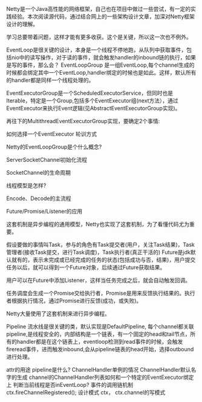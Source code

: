 Netty是一个Java高性能的网络框架，自己也在项目中做过一些尝试，有一定的实践经验。本次阅读源代码，通过结合网上的一些架构设计文章，加深对Netty框架设计的理解。

学习总要带着问题，这样才能有更多收获。这个是关键，所以这一次也不例外。

EventLoop是很关键的设计，本身是一个线程不停地跑，从队列中获取事件，包括nio中的读写操作，对于读的事件，就会触发handler的inbound链的执行，如果是写的事件，那么会？
EventLoopGroup 是一组EventLoop,每个channel生成的时候都会绑定其中一个EventLoop,handler绑定的时候也是如此。这样，默认所有的handler都是同样一个线程处理的。

EventExecutorGroup是一个ScheduledExecutorService，但同时也是Iterable，特定是一个Group,包括多个EventExecutor组(next方法），通过EventExecutor来执行Event逻辑(见AbstractEventExecutorGroup实现)。

再往下的MultithreadEventExecutorGroup实现，要确定2个事情:

如何选择一个EventExecutor 轮训方式

Netty的EventLoopGroup是个什么概念?

ServerSocketChannel初始化流程

SocketChannel的生命周期

线程模型是怎样?

Encode、Decode的主流程

Future/Promise/Listener的应用

这套机制是异步编程的通用模型，Netty也实现了这套机制，为了看懂代码尤为重要。

假设要做的事情叫Task，参与的角色有Task提交者(用户，关注Task结果)，Task管理者(接收Task提交，进行Task调度)，Task执行者(真正干活的)
Future是jdk默认就有的，表示未完成或已经完成的任务的状态(包括成功与否，结果)，用户提交任务以后，就可以得到一个Future对象，后续通过Future获取结果。

用户可以在Future中添加Listener，这样当任务完成之后，就会自动触发回调。

任务调度会生成一个Promise交给执行者，Promise是用来反馈执行结果的。执行者根据执行情况，通过Promise进行反馈(成功，或失败)。

Netty大量使用了这套机制来进行异步编程。

Pipeline 流水线是很关键的类，默认实现是DefaultPipeline, 每个channel都关联pipeline,是线程安全的，内部结构是一个链表，有一个固定的head和tail节点，所有的handler都是在这个链表上，eventloop检测到read事件的时候，会触发fireread事件，进而触发inbound,会从pipeline链表的head开始，选择outbound进行处理。

attr的用途
pipeline是什么?
ChannelHandler单例的情况
ChannelHandler默认名字的生成
channel的ChannelHandler列表如何和一个特定的EventExecutor绑定上
判断当前线程是否inEventLoop?
事件的调用链机制ctx.fireChannelRegistered();
设计模式
ctx， ctx.channel的写模式
